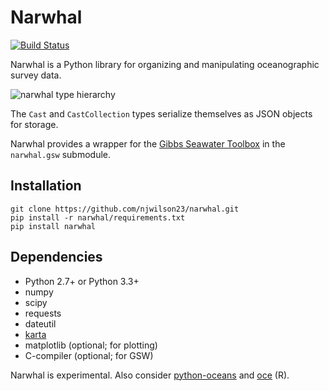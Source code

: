 # Narwhal

[![Build Status](https://travis-ci.org/njwilson23/narwhal.svg?branch=master)](https://travis-ci.org/njwilson23/narwhal)

Narwhal is a Python library for organizing and manipulating oceanographic survey data.

![narwhal type hierarchy](https://rawgit.com/njwilson23/narwhal/master/classmap.svg)

The `Cast` and `CastCollection` types serialize themselves as JSON objects for
storage.

Narwhal provides a wrapper for the
[Gibbs Seawater Toolbox](http://www.teos-10.org/pubs/gsw/html/gsw_contents.html)
in the `narwhal.gsw` submodule.

## Installation

    git clone https://github.com/njwilson23/narwhal.git
    pip install -r narwhal/requirements.txt
    pip install narwhal

## Dependencies
- Python 2.7+ or Python 3.3+
- numpy
- scipy
- requests
- dateutil
- [karta](https://github.com/njwilson23/karta)
- matplotlib (optional; for plotting)
- C-compiler (optional; for GSW)

Narwhal is experimental. Also consider
[python-oceans](https://github.com/ocefpaf/python-oceans) and
[oce](https://github.com/dankelley/oce) (R).

